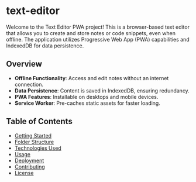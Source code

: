 # text-editor

Welcome to the Text Editor PWA project! This is a browser-based text editor that allows you to create and store notes or code snippets, even when offline. The application utilizes Progressive Web App (PWA) capabilities and IndexedDB for data persistence.

## Overview

- **Offline Functionality**: Access and edit notes without an internet connection.
- **Data Persistence**: Content is saved in IndexedDB, ensuring redundancy.
- **PWA Features**: Installable on desktops and mobile devices.
- **Service Worker**: Pre-caches static assets for faster loading.

## Table of Contents

- [Getting Started](#getting-started)
- [Folder Structure](#folder-structure)
- [Technologies Used](#technologies-used)
- [Usage](#usage)
- [Deployment](#deployment)
- [Contributing](#contributing)
- [License](#license)
